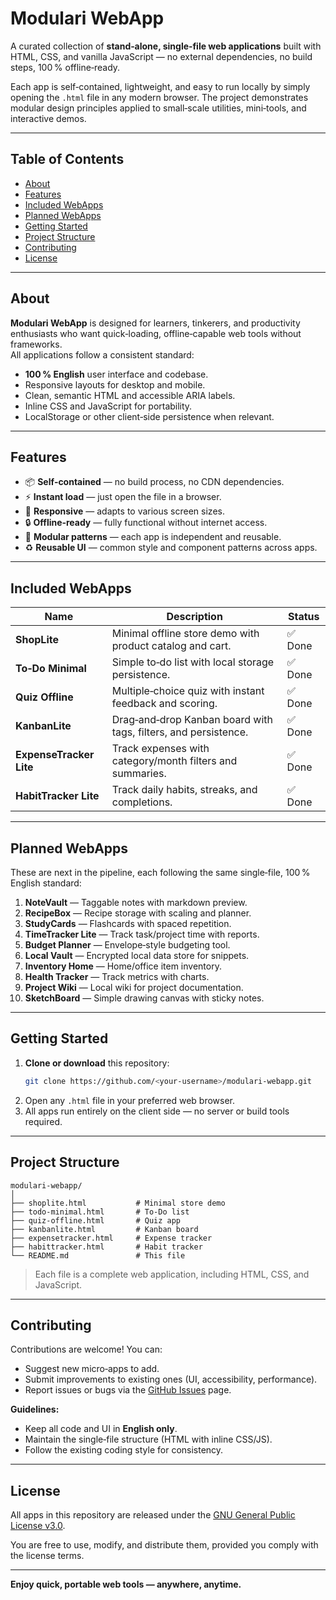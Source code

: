 # Modulari WebApp

A curated collection of **stand‑alone, single‑file web applications** built with HTML, CSS, and vanilla JavaScript — no external dependencies, no build steps, 100 % offline‑ready.

Each app is self‑contained, lightweight, and easy to run locally by simply opening the `.html` file in any modern browser. The project demonstrates modular design principles applied to small‑scale utilities, mini‑tools, and interactive demos.

---

## Table of Contents

- [About](#about)
- [Features](#features)
- [Included WebApps](#included-webapps)
- [Planned WebApps](#planned-webapps)
- [Getting Started](#getting-started)
- [Project Structure](#project-structure)
- [Contributing](#contributing)
- [License](#license)

---

## About

**Modulari WebApp** is designed for learners, tinkerers, and productivity enthusiasts who want quick‑loading, offline‑capable web tools without frameworks.  
All applications follow a consistent standard:

- **100 % English** user interface and codebase.
- Responsive layouts for desktop and mobile.
- Clean, semantic HTML and accessible ARIA labels.
- Inline CSS and JavaScript for portability.
- LocalStorage or other client‑side persistence when relevant.

---

## Features

- 📦 **Self‑contained** — no build process, no CDN dependencies.
- ⚡ **Instant load** — just open the file in a browser.
- 📱 **Responsive** — adapts to various screen sizes.
- 🔒 **Offline‑ready** — fully functional without internet access.
- 🧩 **Modular patterns** — each app is independent and reusable.
- ♻️ **Reusable UI** — common style and component patterns across apps.

---

## Included WebApps

| Name                  | Description                                                   | Status |
|-----------------------|---------------------------------------------------------------|--------|
| **ShopLite**          | Minimal offline store demo with product catalog and cart.     | ✅ Done |
| **To‑Do Minimal**     | Simple to‑do list with local storage persistence.              | ✅ Done |
| **Quiz Offline**      | Multiple‑choice quiz with instant feedback and scoring.        | ✅ Done |
| **KanbanLite**        | Drag‑and‑drop Kanban board with tags, filters, and persistence.| ✅ Done |
| **ExpenseTracker Lite**| Track expenses with category/month filters and summaries.     | ✅ Done |
| **HabitTracker Lite** | Track daily habits, streaks, and completions.                  | ✅ Done |

---

## Planned WebApps

These are next in the pipeline, each following the same single‑file, 100 % English standard:

1. **NoteVault** — Taggable notes with markdown preview.
2. **RecipeBox** — Recipe storage with scaling and planner.
3. **StudyCards** — Flashcards with spaced repetition.
4. **TimeTracker Lite** — Track task/project time with reports.
5. **Budget Planner** — Envelope‑style budgeting tool.
6. **Local Vault** — Encrypted local data store for snippets.
7. **Inventory Home** — Home/office item inventory.
8. **Health Tracker** — Track metrics with charts.
9. **Project Wiki** — Local wiki for project documentation.
10. **SketchBoard** — Simple drawing canvas with sticky notes.

---

## Getting Started

1. **Clone or download** this repository:
   ```bash
   git clone https://github.com/<your-username>/modulari-webapp.git
   ```
2. Open any `.html` file in your preferred web browser.
3. All apps run entirely on the client side — no server or build tools required.

---

## Project Structure

```
modulari-webapp/
│
├── shoplite.html           # Minimal store demo
├── todo-minimal.html       # To‑Do list
├── quiz-offline.html       # Quiz app
├── kanbanlite.html         # Kanban board
├── expensetracker.html     # Expense tracker
├── habittracker.html       # Habit tracker
└── README.md               # This file
```

> Each file is a complete web application, including HTML, CSS, and JavaScript.

---

## Contributing

Contributions are welcome! You can:

- Suggest new micro‑apps to add.
- Submit improvements to existing ones (UI, accessibility, performance).
- Report issues or bugs via the [GitHub Issues](../../issues) page.

**Guidelines:**
- Keep all code and UI in **English only**.
- Maintain the single‑file structure (HTML with inline CSS/JS).
- Follow the existing coding style for consistency.

---

## License

All apps in this repository are released under the [GNU General Public License v3.0](https://www.gnu.org/licenses/gpl-3.0.html).

You are free to use, modify, and distribute them, provided you comply with the license terms.

---

**Enjoy quick, portable web tools — anywhere, anytime.**
